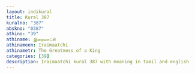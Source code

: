```yaml
---
layout: indikural
title: Kural 387
kuralno: "387"
abskno: "0387"
athino: "39"
athiname: இறைமாட்சி
athinameen: Iraimaatchi
athinametr: The Greatness of a King
categories: [39]
description: Iraimaatchi kural 387 with meaning in tamil and english 
---
```


